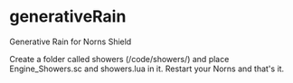 # generativeRain
Generative Rain for Norns Shield

Create a folder called showers (/code/showers/) and place Engine_Showers.sc and showers.lua in it. 
Restart your Norns and that's it. 
